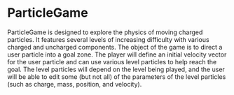 # ParticleGame
ParticleGame is designed to explore the physics of moving charged particles. It
features several levels of increasing difficulty with various charged and
uncharged components. The object of the game is to direct a user particle into
a goal zone. The player will define an initial velocity vector for the user
particle and can use various level particles to help reach the goal. The level
particles will depend on the level being played, and the user will be able to
edit some (but not all) of the parameters of the level particles (such as
charge, mass, position, and velocity).
